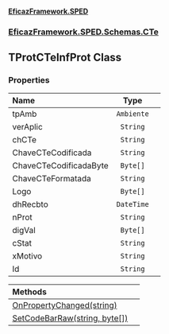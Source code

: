 #### [EficazFramework.SPED](EficazFrameworkSPED.md 'EficazFramework SPED')
### [EficazFramework.SPED.Schemas.CTe](EficazFramework.SPED.Schemas.CTe.md 'EficazFramework.SPED.Schemas.CTe')

## TProtCTeInfProt Class
### Properties

| Name | Type | |
| :--- | :---: | :--- |
| tpAmb | `Ambiente` |  |
| verAplic | `String` |  |
| chCTe | `String` |  |
| ChaveCTeCodificada | `String` |  |
| ChaveCTeCodificadaByte | `Byte[]` |  |
| ChaveCTeFormatada | `String` |  |
| Logo | `Byte[]` |  |
| dhRecbto | `DateTime` |  |
| nProt | `String` |  |
| digVal | `Byte[]` |  |
| cStat | `String` |  |
| xMotivo | `String` |  |
| Id | `String` |  |

| Methods | |
| :--- | :--- |
| [OnPropertyChanged(string)](EficazFramework.SPED.Schemas.CTe/TProtCTeInfProt/OnPropertyChanged(string).md 'EficazFramework.SPED.Schemas.CTe.TProtCTeInfProt.OnPropertyChanged(string)') | |
| [SetCodeBarRaw(string, byte[])](EficazFramework.SPED.Schemas.CTe/TProtCTeInfProt/SetCodeBarRaw(string,byte[]).md 'EficazFramework.SPED.Schemas.CTe.TProtCTeInfProt.SetCodeBarRaw(string, byte[])') | |
